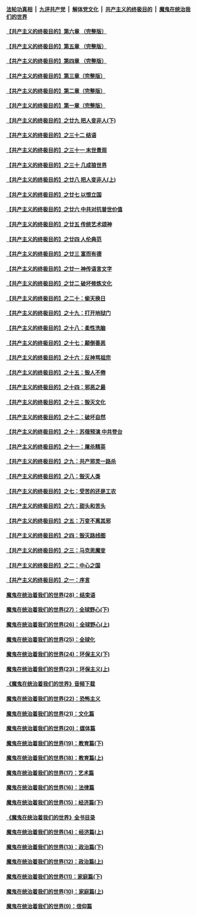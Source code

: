 ####  [法轮功真相](../../../../basic/blob/master/README.md?t=05080401) &nbsp;|&nbsp; [九评共产党](../../../../9ping.md/blob/master/README.md?t=05080401) &nbsp;|&nbsp; [解体党文化](../../../../jtdwh.md/blob/master/README.md?t=05080401)  &nbsp;|&nbsp; [共产主义的终极目的](../../../../gczydzjmd.md/blob/master/README.md?t=05080401) &nbsp;|&nbsp; [魔鬼在统治我们的世界](../../../../mgztzwmdsj.md/blob/master/README.md?t=05080401) 

#### [【共产主义的终极目的】第六章 （完整版）](../pages/nsc422/n11428913.md?t=05080401) 

#### [【共产主义的终极目的】第五章 （完整版）](../pages/nsc422/n11428912.md?t=05080401) 

#### [【共产主义的终极目的】第四章 （完整版）](../pages/nsc422/n11428907.md?t=05080401) 

#### [【共产主义的终极目的】第三章（完整版）](../pages/nsc422/n11428848.md?t=05080401) 

#### [【共产主义的终极目的】第二章（完整版）](../pages/nsc422/n11428831.md?t=05080401) 

#### [【共产主义的终极目的】第一章（完整版）](../pages/nsc422/n11417651.md?t=05080401) 

#### [【共产主义的终极目的】之廿九 把人变非人(下)](../pages/nsc422/n11344140.md?t=05080401) 

#### [【共产主义的终极目的】之三十二 结语](../pages/nsc422/n11360535.md?t=05080401) 

#### [【共产主义的终极目的】之三十一 末世景观](../pages/nsc422/n11351129.md?t=05080401) 

#### [【共产主义的终极目的】之三十 几成狼世界](../pages/nsc422/n11348280.md?t=05080401) 

#### [【共产主义的终极目的】之廿八 把人变非人(上)](../pages/nsc422/n11340492.md?t=05080401) 

#### [【共产主义的终极目的】之廿七 以恨立国](../pages/nsc422/n11336944.md?t=05080401) 

#### [【共产主义的终极目的】之廿六 中共对抗普世价值](../pages/nsc422/n11324785.md?t=05080401) 

#### [【共产主义的终极目的】之廿五 传统艺术颂神](../pages/nsc422/n11296396.md?t=05080401) 

#### [【共产主义的终极目的】之廿四 人伦典范](../pages/nsc422/n11296397.md?t=05080401) 

#### [【共产主义的终极目的】之廿三 富而有德](../pages/nsc422/n11283598.md?t=05080401) 

#### [【共产主义的终极目的】之廿一 神传语言文字](../pages/nsc422/n11263265.md?t=05080401) 

#### [【共产主义的终极目的】之廿二 破坏修炼文化](../pages/nsc422/n11245728.md?t=05080401) 

#### [【共产主义的终极目的】之二十：偷天换日](../pages/nsc422/n11238846.md?t=05080401) 

#### [【共产主义的终极目的】之十九：打开地狱门](../pages/nsc422/n11206376.md?t=05080401) 

#### [【共产主义的终极目的】之十八：柔性洗脑](../pages/nsc422/n11199994.md?t=05080401) 

#### [【共产主义的终极目的】之十七：颠倒善恶](../pages/nsc422/n11179782.md?t=05080401) 

#### [【共产主义的终极目的】之十六：反神骂祖宗](../pages/nsc422/n11166798.md?t=05080401) 

#### [【共产主义的终极目的】之十五：毁人不倦](../pages/nsc422/n11166792.md?t=05080401) 

#### [【共产主义的终极目的】之十四：邪恶之最](../pages/nsc422/n11150249.md?t=05080401) 

#### [【共产主义的终极目的】之十三：毁灭文化](../pages/nsc422/n11135227.md?t=05080401) 

#### [【共产主义的终极目的】之十二：破坏自然](../pages/nsc422/n11135214.md?t=05080401) 

#### [【共产主义的终极目的】之十：苏俄预演 中共登台](../pages/nsc422/n11118424.md?t=05080401) 

#### [【共产主义的终极目的】之十一：屠杀精英](../pages/nsc422/n11118442.md?t=05080401) 

#### [【共产主义的终极目的】之九：共产邪灵一路杀](../pages/nsc422/n11114139.md?t=05080401) 

#### [【共产主义的终极目的】之八：毁灭人类](../pages/nsc422/n11108503.md?t=05080401) 

#### [【共产主义的终极目的】之七：受苦的还是工农](../pages/nsc422/n11101809.md?t=05080401) 

#### [【共产主义的终极目的】之六：甜头和苦头](../pages/nsc422/n11096971.md?t=05080401) 

#### [【共产主义的终极目的】之五：万变不离其邪](../pages/nsc422/n11091285.md?t=05080401) 

#### [【共产主义的终极目的】之四：毁灭路线图](../pages/nsc422/n11086284.md?t=05080401) 

#### [【共产主义的终极目的】之三：马克思魔变](../pages/nsc422/n11061941.md?t=05080401) 

#### [【共产主义的终极目的】之二：中心之国](../pages/nsc422/n11047728.md?t=05080401) 

#### [【共产主义的终极目的】之一：序言](../pages/nsc422/n11086077.md?t=05080401) 

#### [魔鬼在统治着我们的世界(28)：结束语](../pages/nsc422/n10936246.md?t=05080401) 

#### [魔鬼在统治着我们的世界(27)：全球野心(下)](../pages/nsc422/n10928319.md?t=05080401) 

#### [魔鬼在统治着我们的世界(26)：全球野心(上)](../pages/nsc422/n10900318.md?t=05080401) 

#### [魔鬼在统治着我们的世界(25)：全球化](../pages/nsc422/n10788205.md?t=05080401) 

#### [魔鬼在统治着我们的世界(24)：环保主义(下)](../pages/nsc422/n10695307.md?t=05080401) 

#### [魔鬼在统治着我们的世界(23)：环保主义(上)](../pages/nsc422/n10688613.md?t=05080401) 

#### [《魔鬼在统治着我们的世界》音频下载](../pages/nsc422/n10635553.md?t=05080401) 

#### [魔鬼在统治着我们的世界(22)：恐怖主义](../pages/nsc422/n10614727.md?t=05080401) 

#### [魔鬼在统治着我们的世界(21)：文化篇](../pages/nsc422/n10597706.md?t=05080401) 

#### [魔鬼在统治着我们的世界(20)：媒体篇](../pages/nsc422/n10586579.md?t=05080401) 

#### [魔鬼在统治着我们的世界(19)：教育篇(下)](../pages/nsc422/n10564808.md?t=05080401) 

#### [魔鬼在统治着我们的世界(18)：教育篇(上)](../pages/nsc422/n10526970.md?t=05080401) 

#### [魔鬼在统治着我们的世界(17)：艺术篇](../pages/nsc422/n10499093.md?t=05080401) 

#### [魔鬼在统治着我们的世界(16)：法律篇](../pages/nsc422/n10485969.md?t=05080401) 

#### [魔鬼在统治着我们的世界(15)：经济篇(下)](../pages/nsc422/n10469975.md?t=05080401) 

#### [《魔鬼在统治着我们的世界》全书目录](../pages/nsc422/n10464261.md?t=05080401) 

#### [魔鬼在统治着我们的世界(14)：经济篇(上)](../pages/nsc422/n10457370.md?t=05080401) 

#### [魔鬼在统治着我们的世界(13)：政治篇(下)](../pages/nsc422/n10448270.md?t=05080401) 

#### [魔鬼在统治着我们的世界(12)：政治篇(上)](../pages/nsc422/n10444576.md?t=05080401) 

#### [魔鬼在统治着我们的世界(11)：家庭篇(下)](../pages/nsc422/n10440961.md?t=05080401) 

#### [魔鬼在统治着我们的世界(10)：家庭篇(上)](../pages/nsc422/n10435448.md?t=05080401) 

#### [魔鬼在统治着我们的世界(9)：信仰篇](../pages/nsc422/n10432159.md?t=05080401) 

